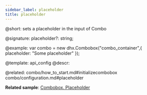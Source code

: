 ```yaml
---
sidebar_label: placeholder
title: placeholder
---          
```


@short: sets a placeholder in the input of Combo

@signature: placeholder?: string;

@example: 
var combo = new dhx.Combobox("combo_container",{
    placeholder: "Some placeholder"
});

@template:	api_config
@descr: 

@related: combo/how_to_start.md#initializecombobox
combo/configuration.md#placeholder

**Related sample**: [Combobox. Placeholder](https://snippet.dhtmlx.com/759z23gh)